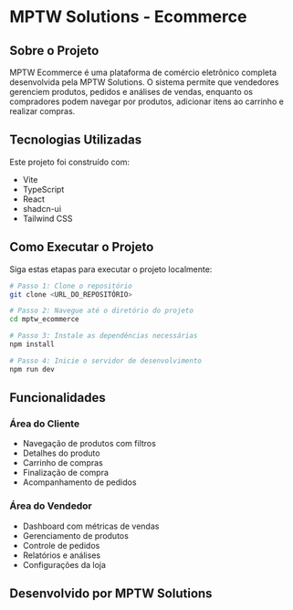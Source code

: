 # MPTW Solutions - Ecommerce

## Sobre o Projeto

MPTW Ecommerce é uma plataforma de comércio eletrônico completa desenvolvida pela MPTW Solutions. O sistema permite que vendedores gerenciem produtos, pedidos e análises de vendas, enquanto os compradores podem navegar por produtos, adicionar itens ao carrinho e realizar compras.

## Tecnologias Utilizadas

Este projeto foi construído com:

- Vite
- TypeScript
- React
- shadcn-ui
- Tailwind CSS

## Como Executar o Projeto

Siga estas etapas para executar o projeto localmente:

```sh
# Passo 1: Clone o repositório
git clone <URL_DO_REPOSITÓRIO>

# Passo 2: Navegue até o diretório do projeto
cd mptw_ecommerce

# Passo 3: Instale as dependências necessárias
npm install

# Passo 4: Inicie o servidor de desenvolvimento
npm run dev
```

## Funcionalidades

### Área do Cliente
- Navegação de produtos com filtros
- Detalhes do produto
- Carrinho de compras
- Finalização de compra
- Acompanhamento de pedidos

### Área do Vendedor
- Dashboard com métricas de vendas
- Gerenciamento de produtos
- Controle de pedidos
- Relatórios e análises
- Configurações da loja

## Desenvolvido por MPTW Solutions
